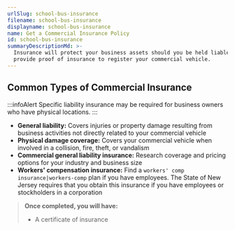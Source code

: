 ```yaml
---
urlSlug: school-bus-insurance
filename: school-bus-insurance
displayname: school-bus-insurance
name: Get a Commercial Insurance Policy
id: school-bus-insurance
summaryDescriptionMd: >-
  Insurance will protect your business assets should you be held liable for an incident. You will also need to
  provide proof of insurance to register your commercial vehicle.
---
```


## Common Types of Commercial Insurance

:::infoAlert
Specific liability insurance may be required for business owners who have physical locations.
:::

- **General liability:** Covers injuries or property damage resulting from business activities not directly related to your commercial vehicle
- **Physical damage coverage:** Covers your commercial vehicle when involved in a collision, fire, theft, or vandalism
- **Commercial general liability insurance:** Research coverage and pricing options for your industry and business size
- **Workers' compensation insurance:** Find a `workers' comp insurance|workers-comp` plan if you have employees. The State of New Jersey requires that you obtain this insurance if you have employees or stockholders in a corporation

> **Once completed, you will have:**
>
> - A certificate of insurance
